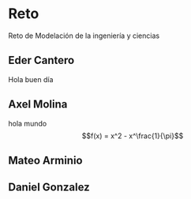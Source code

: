 # Reto
Reto de Modelación de la ingeniería y ciencias

## Eder Cantero
Hola buen día 
## Axel Molina
hola mundo
$$f(x) = x^2 - x^\frac{1}{\pi}$$
## Mateo Arminio

## Daniel Gonzalez 
